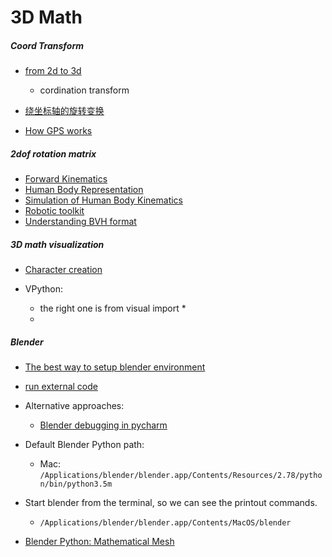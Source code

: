 3D Math
==============


##### Coord Transform

- [from 2d to 3d](http://www.continuummechanics.org/coordxforms.html)
	- cordination transform
	
- [绕坐标轴的旋转变换](http://blog.sina.com.cn/s/blog_6163bdeb0102dujs.html)

- [How GPS works](http://gclie.users.sonic.net/gclie/GPS.pdf)

##### 2dof rotation matrix


- [Forward Kinematics](https://en.wikipedia.org/wiki/Forward_kinematics)
- [Human Body Representation](https://www.cs.toronto.edu/~urtasun/courses/ETH10/lecture2.pdf)
- [Simulation of Human Body Kinematics](http://old.cescg.org/CESCG-2000/RFilkorn/index.html)
- [Robotic toolkit](http://petercorke.com/wordpress/toolboxes/robotics-toolbox)
- [Understanding BVH format](https://research.cs.wisc.edu/graphics/Courses/cs-838-1999/Jeff/BVH.html)


##### 3D math visualization

- [Character creation](https://www.youtube.com/watch?v=DiIoWrOlIRw)

- VPython:
	- the right one is from visual import *
	- 

##### Blender

- [The best way to setup blender environment](https://blender.stackexchange.com/questions/41258/install-python-module-for-blender)

- [run external code](https://stackoverflow.com/questions/11604548/running-python-script-in-blender)

- Alternative approaches: 
	- [Blender debugging in pycharm](https://code.blender.org/2015/10/debugging-python-code-with-pycharm/)

- Default Blender Python path: 
	- Mac: `/Applications/blender/blender.app/Contents/Resources/2.78/python/bin/python3.5m`

- Start blender from the terminal, so we can see the printout commands.
	- `/Applications/blender/blender.app/Contents/MacOS/blender`


- [Blender Python: Mathematical Mesh](http://wiki.theprovingground.org/blender-py-mathmesh)
